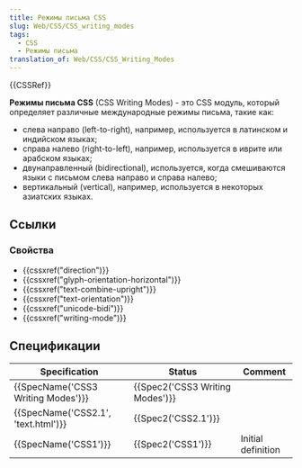 ```yaml
---
title: Режимы письма CSS
slug: Web/CSS/CSS_writing_modes
tags:
  - CSS
  - Режимы письма
translation_of: Web/CSS/CSS_Writing_Modes
---
```


{{CSSRef}}

**Режимы письма CSS** (CSS Writing Modes) - это CSS модуль, который определяет различные международные режимы письма, такие как:

- слева направо (left-to-right), например, используется в латинском и индийском языках;
- справа налево (right-to-left), например, используется в иврите или арабском языках;
- двунаправленный (bidirectional), используется, когда смешиваются языки с письмом слева направо и справа налево;
- вертикальный (vertical), например, используется в некоторых азиатских языках.

## Ссылки

### Свойства

- {{cssxref("direction")}}
- {{cssxref("glyph-orientation-horizontal")}}
- {{cssxref("text-combine-upright")}}
- {{cssxref("text-orientation")}}
- {{cssxref("unicode-bidi")}}
- {{cssxref("writing-mode")}}

## Спецификации

| Specification                                    | Status                                   | Comment            |
| ------------------------------------------------ | ---------------------------------------- | ------------------ |
| {{SpecName('CSS3 Writing Modes')}}     | {{Spec2('CSS3 Writing Modes')}} |                    |
| {{SpecName('CSS2.1', 'text.html')}} | {{Spec2('CSS2.1')}}                 |                    |
| {{SpecName('CSS1')}}                     | {{Spec2('CSS1')}}                 | Initial definition |
